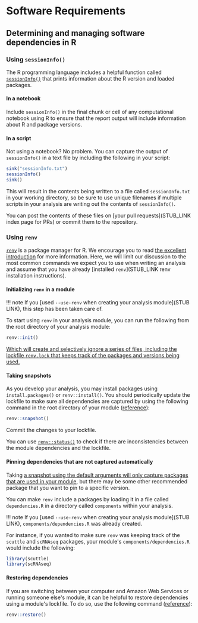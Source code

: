 # Software Requirements

## Determining and managing software dependencies in R

### Using `sessionInfo()`

The R programming language includes a helpful function called [`sessionInfo()`](https://stat.ethz.ch/R-manual/R-patched/library/utils/html/sessionInfo.html) that prints information about the R version and loaded packages.

#### In a notebook

Include `sessionInfo()` in the final chunk or cell of any computational notebook using R to ensure that the report output will include information about R and package versions.

#### In a script

Not using a notebook?
No problem.
You can capture the output of `sessionInfo()` in a text file by including the following in your script:

```r
sink("sessionInfo.txt")
sessionInfo()
sink()
```

This will result in the contents being written to a file called `sessionInfo.txt` in your working directory, so be sure to use unique filenames if multiple scripts in your analysis are writing out the contents of `sessionInfo()`.

You can post the contents of these files on [your pull requests](STUB_LINK index page for PRs) or commit them to the repository.

### Using `renv`

[`renv`](https://rstudio.github.io/renv/articles/renv.html) is a package manager for R.
We encourage you to read [the excellent introduction](https://rstudio.github.io/renv/articles/renv.html) for more information.
Here, we will limit our discussion to the most common commands we expect you to use when writing an analysis and assume that you have already [installed `renv`](STUB_LINK renv installation instructions).

#### Initializing `renv` in a module

!!! note
    If you [used `--use-renv` when creating your analysis module](STUB LINK), this step has been taken care of.

To start using `renv` in your analysis module, you can run the following from the root directory of your analysis module:

```r
renv::init()
```

[Which will create and selectively ignore a series of files, including the lockfile `renv.lock` that keeps track of the packages and versions being used.](https://rstudio.github.io/renv/reference/init.html)

#### Taking snapshots

As you develop your analysis, you may install packages using `install.packages()` or `renv::install()`.
You should periodically update the lockfile to make sure all dependencies are captured by using the following command in the root directory of your module ([reference](https://rstudio.github.io/renv/reference/restore.html)):

```r
renv::snapshot()
```

Commit the changes to your lockfile.

You can use [`renv::status()`](https://rstudio.github.io/renv/reference/status.html) to check if there are inconsistencies between the module dependencies and the lockfile.

#### Pinning dependencies that are not captured automatically

Taking [a snapshot using the default arguments will only capture packages that are used in your module](https://rstudio.github.io/renv/reference/snapshot.html), but there may be some other recommended package that you want to pin to a specific version.

You can make `renv` include a packages by loading it in a file called `dependencies.R` in a directory called `components` within your analysis.

!!! note
    If you [used `--use-renv` when creating your analysis module](STUB LINK), `components/dependencies.R` was already created.

For instance, if you wanted to make sure `renv` was keeping track of the `scuttle` and `scRNAseq` packages, your module's `components/dependencies.R` would include the following:

```r
library(scuttle)
library(scRNAseq)
```

#### Restoring dependencies

If you are switching between your computer and Amazon Web Services or running someone else's module, it can be helpful to restore dependencies using a module's lockfile.
To do so, use the following command ([reference](https://rstudio.github.io/renv/reference/restore.html)):

```r
renv::restore()
```
